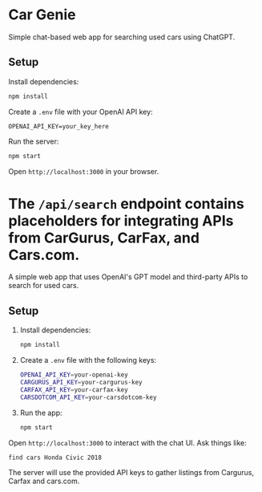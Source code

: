 # Car Genie

Simple chat-based web app for searching used cars using ChatGPT.

## Setup

Install dependencies:
```bash
npm install
```

Create a `.env` file with your OpenAI API key:
```
OPENAI_API_KEY=your_key_here
```

Run the server:
```bash
npm start
```

Open `http://localhost:3000` in your browser.

The `/api/search` endpoint contains placeholders for integrating APIs from
CarGurus, CarFax, and Cars.com.
=======
A simple web app that uses OpenAI's GPT model and third-party APIs to search for used cars.

## Setup

1. Install dependencies:
   ```bash
   npm install
   ```
2. Create a `.env` file with the following keys:
   ```bash
   OPENAI_API_KEY=your-openai-key
   CARGURUS_API_KEY=your-cargurus-key
   CARFAX_API_KEY=your-carfax-key
   CARSDOTCOM_API_KEY=your-carsdotcom-key
   ```
3. Run the app:
   ```bash
   npm start
   ```

Open `http://localhost:3000` to interact with the chat UI. Ask things like:

```
find cars Honda Civic 2018
```

The server will use the provided API keys to gather listings from Cargurus, Carfax and cars.com.